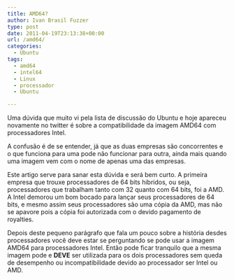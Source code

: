 ```yaml
---
title: AMD64?
author: Ivan Brasil Fuzzer
type: post
date: 2011-04-19T23:13:38+00:00
url: /amd64/
categories:
  - Ubuntu
tags:
  - amd64
  - intel64
  - Linux
  - processador
  - Ubuntu

---
```

Uma dúvida que muito vi pela lista de discussão do Ubuntu e hoje apareceu novamente no twitter é sobre a compatibilidade da imagem AMD64 com processadores Intel.

A confusão é de se entender, já que as duas empresas são concorrentes e o que funciona para uma pode não funcionar para outra, ainda mais quando uma imagem vem com o nome de apenas uma das empresas.

Este artigo serve para sanar esta dúvida e será bem curto. A primeira empresa que trouxe processadores de 64 bits hibridos, ou seja, processadores que trabalham tanto com 32 quanto com 64 bits, foi a AMD. A Intel demorou um bom bocado para lançar seus processadores de 64 bits, e mesmo assim seus processadores são uma cópia da AMD, mas não se apavore pois a cópia foi autorizada com o devido pagamento de royalties.

Depois deste pequeno parágrafo que fala um pouco sobre a história desdes processadores você deve estar se perguntando se pode usar a imagem AMD64 para processadores Intel. Então pode ficar tranquilo que a mesma imagem pode e **DEVE** ser utilizada para os dois processadores sem queda de desempenho ou incompatibilidade devido ao processador ser Intel ou AMD.